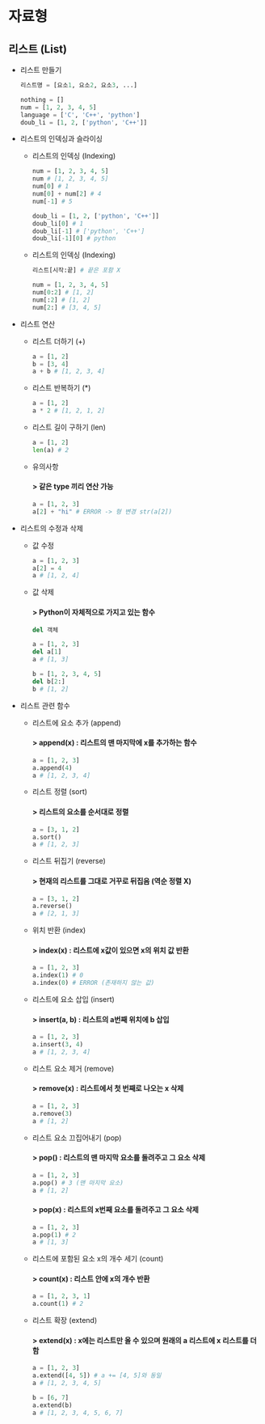 자료형
========

리스트 (List)
----------
* 리스트 만들기
  ```python
  리스트명 = [요소1, 요소2, 요소3, ...]
  ```
  ```python
  nothing = []
  num = [1, 2, 3, 4, 5]
  language = ['C', 'C++', 'python']
  doub_li = [1, 2, ['python', 'C++']]
  ```

* 리스트의 인덱싱과 슬라이싱
  + 리스트의 인덱싱 (Indexing)
    ```python
    num = [1, 2, 3, 4, 5]
    num # [1, 2, 3, 4, 5]
    num[0] # 1
    num[0] + num[2] # 4
    num[-1] # 5
    ```
    ```python
    doub_li = [1, 2, ['python', 'C++']]
    doub_li[0] # 1
    doub_li[-1] # ['python', 'C++']
    doub_li[-1][0] # python
    ```

  + 리스트의 인덱싱 (Indexing)
    ```python
    리스트[시작:끝] # 끝은 포함 X
    ```
    ```python
    num = [1, 2, 3, 4, 5]
    num[0:2] # [1, 2]
    num[:2] # [1, 2]
    num[2:] # [3, 4, 5]
    ```

* 리스트 연산
  + 리스트 더하기 (+)
    ```python
    a = [1, 2]
    b = [3, 4]
    a + b # [1, 2, 3, 4]
    ```

  + 리스트 반복하기 (*)
    ```python
    a = [1, 2]
    a * 2 # [1, 2, 1, 2]
    ```

  + 리스트 길이 구하기 (len)
    ```python
    a = [1, 2]
    len(a) # 2
    ```

  + 유의사항
    #### > 같은 type 끼리 연산 가능
    ```python
    a = [1, 2, 3]
    a[2] + "hi" # ERROR -> 형 변경 str(a[2])
    ```

* 리스트의 수정과 삭제
  + 값 수정
    ```python
    a = [1, 2, 3]
    a[2] = 4
    a # [1, 2, 4]
    ```

  + 값 삭제
    #### > Python이 자체적으로 가지고 있는 함수
    ```python
    del 객체
    ```
    ```python
    a = [1, 2, 3]
    del a[1]
    a # [1, 3]

    b = [1, 2, 3, 4, 5]
    del b[2:]
    b # [1, 2]
    ```

* 리스트 관련 함수
  + 리스트에 요소 추가 (append)
    #### > append(x) : 리스트의 맨 마지막에 x를 추가하는 함수
    ```python
    a = [1, 2, 3]
    a.append(4)
    a # [1, 2, 3, 4]
    ```

  + 리스트 정렬 (sort)
    #### > 리스트의 요소를 순서대로 정렬
    ```python
    a = [3, 1, 2]
    a.sort()
    a # [1, 2, 3]
    ```

  + 리스트 뒤집기 (reverse)
    #### > 현재의 리스트를 그대로 거꾸로 뒤집음 (역순 정렬 X)
    ```python
    a = [3, 1, 2]
    a.reverse()
    a # [2, 1, 3]
    ```

  + 위치 반환 (index)
    #### > index(x) : 리스트에 x값이 있으면 x의 위치 값 반환
    ```python
    a = [1, 2, 3]
    a.index(1) # 0
    a.index(0) # ERROR (존재하지 않는 값)
    ```

  + 리스트에 요소 삽입 (insert)
    #### > insert(a, b) : 리스트의 a번째 위치에 b 삽입
    ```python
    a = [1, 2, 3]
    a.insert(3, 4)
    a # [1, 2, 3, 4]
    ```

  + 리스트 요소 제거 (remove)
    #### > remove(x) : 리스트에서 첫 번째로 나오는 x 삭제
    ```python
    a = [1, 2, 3]
    a.remove(3)
    a # [1, 2]
    ```

  + 리스트 요소 끄집어내기 (pop)
    #### > pop() : 리스트의 맨 마지막 요소를 돌려주고 그 요소 삭제
    ```python
    a = [1, 2, 3]
    a.pop() # 3 (맨 마지막 요소)
    a # [1, 2]
    ```

    #### > pop(x) : 리스트의 x번째 요소를 돌려주고 그 요소 삭제
    ```python
    a = [1, 2, 3]
    a.pop(1) # 2
    a # [1, 3]
    ```

  + 리스트에 포함된 요소 x의 개수 세기 (count)
    #### > count(x) : 리스트 안에 x의 개수 반환
    ```python
    a = [1, 2, 3, 1]
    a.count(1) # 2
    ```

  + 리스트 확장 (extend)
    #### > extend(x) : x에는 리스트만 올 수 있으며 원래의 a 리스트에 x 리스트를 더함
    ```python
    a = [1, 2, 3]
    a.extend([4, 5]) # a += [4, 5]와 동일
    a # [1, 2, 3, 4, 5]
    
    b = [6, 7]
    a.extend(b)
    a # [1, 2, 3, 4, 5, 6, 7]
    ```